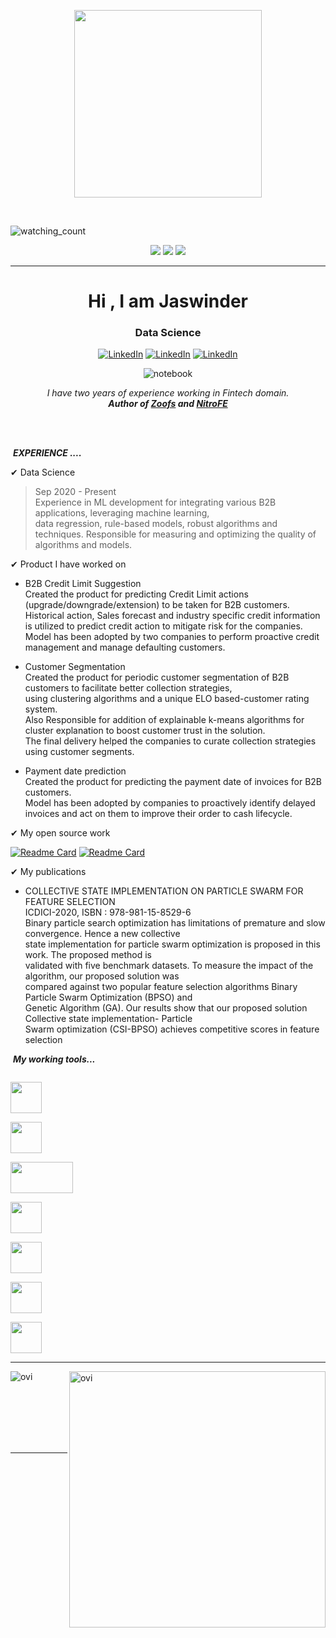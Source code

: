 <p align="center">
  <img src="https://media.giphy.com/media/Q9F3jJr7Xi34MwTwOf/giphy.gif" height="300"/>
</p>
<br>

<p align="left"> 
<img src="https://komarev.com/ghpvc/?username=jaswinder9051998&color=brightgreen" alt="watching_count" />
 </p>
 <p align="center">
<img src="https://img.shields.io/badge/Age-23-blue" />
  <img src="https://img.shields.io/badge/Focus-Machine%20Learning-brightgreen" />
  <img src="https://img.shields.io/badge/Lives-India-success" />
</p>
<hr>
<h1 align="center">Hi , I am Jaswinder </h1>
<h3 align="center"> Data Science </h3>
<p align="center">
<a href="https://www.linkedin.com/in/jaswinder-singh-531990173/" target="_blank"><img alt="LinkedIn" src="https://img.shields.io/badge/linkedin-%230077B5.svg?&style=for-the-badge&logo=linkedin&logoColor=white" /></a> 
<a href="https://www.kaggle.com/baratheonr6" target="_blank"><img alt="LinkedIn" src="https://img.shields.io/badge/Kaggle-20BEFF?style=for-the-badge&logo=Kaggle&logoColor=white" /></a> 
 <a href="mailto: jaswinder9051998@gmail.com" target="_blank"><img alt="LinkedIn" src="https://img.shields.io/badge/Gmail-D14836?style=for-the-badge&logo=gmail&logoColor=white" /></a> 
</p>
</p>

<div align="center">
  
![notebook](https://road-to-kaggle-grandmaster.vercel.app/api/badges/baratheonr6/notebook)
  
</div>



<p align="center">
  <em>
    I have two years of experience working in Fintech domain. <br>
    <b>Author of <a href="https://github.com/jaswinder9051998/zoofs">Zoofs</a> and <a href="https://github.com/NITRO-AI/NitroFE">NitroFE</a></b>
  </em> 
  <br>
</p>
<br><br>


&nbsp;***EXPERIENCE ....***

✔  Data Science <br>
  > Sep 2020 - Present <br>
  Experience in ML development for integrating various B2B applications, leveraging machine learning,<br>
  data regression, rule-based models, robust algorithms and techniques. Responsible for measuring and 
  optimizing the quality of algorithms and models. 
  
✔ Product I have worked on    <br>
  * B2B Credit Limit Suggestion <br>
  Created the product for predicting Credit Limit actions (upgrade/downgrade/extension) to be taken for B2B customers. <br>
  Historical action, Sales forecast and industry specific credit information is utilized to predict credit action to mitigate risk for the companies. <br>
  Model has been adopted by two companies to perform proactive credit management and manage defaulting customers.<br>
  
  * Customer Segmentation <br>
  Created the product for periodic customer segmentation of B2B customers to facilitate better collection strategies, <br>
  using clustering algorithms and a unique ELO based-customer rating system.<br>
  Also Responsible for addition of explainable k-means algorithms for cluster explanation to boost customer trust in the solution.<br>
  The final delivery helped the companies to curate collection strategies using customer segments.<br>
  
 * Payment date prediction <br>
Created the product for predicting the payment date of invoices for B2B customers. <br>
Model has been adopted by companies to proactively identify delayed invoices and act on them to improve their order to cash lifecycle. <br>


 ✔ My open source work <br>

[![Readme Card](https://github-readme-stats.vercel.app/api/pin/?username=jaswinder9051998&repo=zoofs)](https://github.com/jaswinder9051998/zoofs)
[![Readme Card](https://github-readme-stats.vercel.app/api/pin/?username=NITRO-AI&repo=NitroFE)](https://github.com/NITRO-AI/NitroFE)
 
 ✔ My publications <br>
 
 * COLLECTIVE STATE IMPLEMENTATION ON PARTICLE SWARM FOR FEATURE SELECTION <br>
  ICDICI-2020, ISBN : 978-981-15-8529-6 <br>
  Binary particle search optimization has limitations of premature and slow convergence. Hence a new collective <br>
  state implementation for particle swarm optimization is proposed in this work. The proposed method is <br>
  validated with five benchmark datasets. To measure the impact of the algorithm, our proposed solution was <br>
  compared against two popular feature selection algorithms Binary Particle Swarm Optimization (BPSO) and <br>
  Genetic Algorithm (GA). Our results show that our proposed solution Collective state implementation- Particle <br>
  Swarm optimization (CSI-BPSO) achieves competitive scores in feature selection <br>

&nbsp;***My working tools...***
<p align="left">

  <code> <img height="50" src="https://www.vectorlogo.zone/logos/jupyter/jupyter-ar21.svg"> </code>
  <code> <img height="50" src="https://www.vectorlogo.zone/logos/mysql/mysql-ar21.svg"> </code>
  <code> <img height="50" src="https://matplotlib.org/2.2.5/_images/sphx_glr_logos2_001.png" width='100'> </code>
  <code> <img height="50" src="https://upload.wikimedia.org/wikipedia/commons/thumb/e/ed/Pandas_logo.svg/768px-Pandas_logo.svg.png"> </code>
  <code> <img height="50" src="https://www.vectorlogo.zone/logos/numpy/numpy-ar21.svg"> </code>
  <code> <img height="50" src="https://raw.githubusercontent.com/valohai/ml-logos/master/scipy.svg"> </code>
  <code> <img height="50" src="https://seeklogo.com/images/S/scikit-learn-logo-8766D07E2E-seeklogo.com.png"> </code>
  <hr>
  <p align="center">

 
<p><img align="left" src="https://github-readme-stats.vercel.app/api/top-langs?username=jaswinder9051998&show_icons=true&locale=en&layout=compact&theme=synthwave" alt="ovi" /></p>
<p>&nbsp;<img align="right" src="https://github-readme-stats.vercel.app/api?username=jaswinder9051998&show_icons=true&locale=en&theme=synthwave" alt="ovi" width="410" /></p>
<br><br><br><br><br>

<hr>




